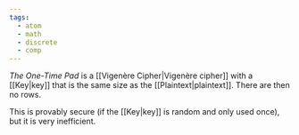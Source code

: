 ```yaml
---
tags:
  - atom
  - math
  - discrete
  - comp
---
```

*The One-Time Pad* is a [[Vigenère Cipher|Vigenère cipher]] with a [[Key|key]] that is the same size as the [[Plaintext|plaintext]]. There are then no rows.

This is provably secure (if the [[Key|key]] is random and only used once), but it is very inefficient.